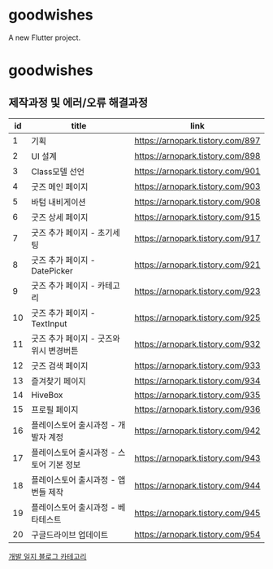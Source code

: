 # goodwishes

A new Flutter project.
# goodwishes


## **제작과정 및 에러/오류 해결과정**
|id  |title  | link |
|----|-------|------|
|1   |기획|https://arnopark.tistory.com/897|
|2   |UI 설계|https://arnopark.tistory.com/898
|3   |Class모델 선언|https://arnopark.tistory.com/901
|4   |굿즈 메인 페이지|https://arnopark.tistory.com/903
|5   |바텀 내비게이션|https://arnopark.tistory.com/908
|6   |굿즈 상세 페이지|https://arnopark.tistory.com/915
|7   |굿즈 추가 페이지 - 초기세팅|https://arnopark.tistory.com/917
|8   |굿즈 추가 페이지 - DatePicker|https://arnopark.tistory.com/921
|9   |굿즈 추가 페이지 - 카테고리|https://arnopark.tistory.com/923
|10   |굿즈 추가 페이지 - TextInput|https://arnopark.tistory.com/925
|11   |굿즈 추가 페이지 - 굿즈와 위시 변경버튼|https://arnopark.tistory.com/932
|12   |굿즈 검색 페이지|https://arnopark.tistory.com/933
|13   |즐겨찾기 페이지|https://arnopark.tistory.com/934
|14   |HiveBox|https://arnopark.tistory.com/935
|15   |프로필 페이지|https://arnopark.tistory.com/936
|16   |플레이스토어 출시과정 - 개발자 계정|https://arnopark.tistory.com/942
|17   |플레이스토어 출시과정 - 스토어 기본 정보|https://arnopark.tistory.com/943
|18   |플레이스토어 출시과정 - 앱 번들 제작|https://arnopark.tistory.com/944
|19   |플레이스토어 출시과정 - 베타테스트|https://arnopark.tistory.com/945
|20   |구글드라이브 업데이트|https://arnopark.tistory.com/954

[개발 일지 블로그 카테고리](https://arnopark.tistory.com/category/%EA%B0%9C%EB%B0%9C%EC%9D%BC%EC%A7%80/GoodWishes)